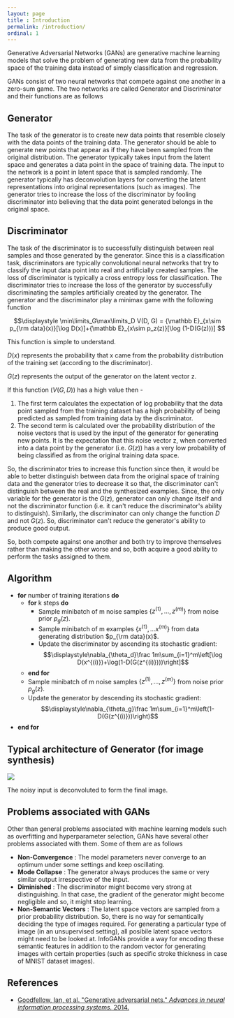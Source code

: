 ```yaml
---
layout: page
title : Introduction
permalink: /introduction/
ordinal: 1
---
```


Generative Adversarial Networks (GANs) are generative machine learning models that solve the problem of generating new data from the probability space of the training data instead of simply classification and regression.

GANs consist of two neural networks that compete against one another in a zero-sum game. The two networks are called Generator and Discriminator and their functions are as follows

## Generator

The task of the generator is to create new data points that resemble closely with the data points of the training data. The generator should be able to generate new points that appear as if they have been sampled from the original distribution. The generator typically takes input from the latent space and generates a data point in the space of training data. The input to the network is a point in latent space that is sampled randomly. The generator typically has deconvolution layers for converting the latent representations into original representations (such as images). The generator tries to increase the loss of the discriminator by fooling discriminator into believing that the data point generated belongs in the original space.

## Discriminator

The task of the discriminator is to successfully distinguish between real samples and those generated by the generator. Since this is a classification task, discriminators are typically convolutional neural networks that try to classify the input data point into real and artificially created samples. The loss of discriminator is typically a cross entropy loss for classification. The discriminator tries to increase the loss of the generator by successfully discriminating the samples artificially created by the generator. The generator and the discriminator play a minimax game with the following function

$$\displaystyle \min\limits_G\max\limits_D V(D, G) = {\mathbb E}_{x\sim p_{\rm data}(x)}[\log D(x)]+{\mathbb E}_{x\sim p_z(z)}[\log (1-D(G(z)))] $$

This function is simple to understand.

$D(x)$ represents the probability that x came from the probability distribution of the training set (according to the discriminator).

$G(z)$ represents the output of the generator on the latent vector z.

If this function ($V(G, D)$) has a high value then -

1. The first term calculates the expectation of log probability that the data point sampled from the training dataset has a high probability of being predicted as sampled from training data by the discriminator.
2. The second term is calculated over the probability distribution of the noise vectors that is used by the input of the generator for generating new points. It is the expectation that this noise vector z, when converted into a data point by the generator (i.e. $G(z)$) has a very low probability of being classified as from the original training data space.

So, the discriminator tries to increase this function since then, it would be able to better distinguish between data from the original space of training data and the generator tries to decrease it so that, the discriminator can't distinguish between the real and the synthesized examples. Since, the only variable for the generator is the $G(z)$, generator can only change itself and not the discriminator function (i.e. it can't reduce the discriminator's ability to distinguish). Similarly, the discriminator can only change the function $D$ and not $G(z)$. So, discriminator can't reduce the generator's ability to produce good output.

So, both compete against one another and both try to improve themselves rather than making the other worse and so, both acquire a good ability to perform the tasks assigned to them.

## Algorithm

- **for** number of training iterations **do**
    - **for** k steps **do**
        - Sample minibatch of m noise samples $\{z^{(1)}, \ldots, z^{(m)}\}$ from noise prior $p_g(z)$.
        - Sample minibatch of m examples $\{x^{(1)}, \ldots x^{(m)}\}$ from data generating distribution $p_{\rm data}(x)$.
        - Update the discriminator by ascending its stochastic gradient:
        $$\displaystyle\nabla_{\theta_d}\frac 1m\sum_{i=1}^m\left[\log D(x^{(i)})+\log(1-D(G(z^{(i)})))\right]$$
    - **end for**
    - Sample minibatch of m noise samples $\{z^{(1)}, \ldots, z^{(m)}\}$ from noise prior $p_g(z)$.
    - Update the generator by descending its stochastic gradient:
    $$\displaystyle\nabla_{\theta_g}\frac 1m\sum_{i=1}^m\left(1-D(G(z^{(i)}))\right)$$
- **end for**

## Typical architecture of Generator (for image synthesis)

![]({{site.baseurl}}/images/generator.png)

The noisy input is deconvoluted to form the final image.

## Problems associated with GANs

Other than general problems associated with machine learning models such as overfitting and hyperparameter selection, GANs have several other problems associated with them. Some of them are as follows
* **Non-Convergence** : The model parameters never converge to an optimum under some settings and keep oscillating.
* **Mode Collapse** : The generator always produces the same or very similar output irrespective of the input.
* **Diminished** : The discriminator might become very strong at distinguishing. In that case, the gradient of the generator might become negligible and so, it might stop learning.
* **Non-Semantic Vectors** : The latent space vectors are sampled from a prior probability distribution. So, there is no way for semantically deciding the type of images required. For generating a particular type of image (in an unsupervised setting), all posibile latent space vectors might need to be looked at. InfoGANs provide a way for encoding these semantic features in addition to the random vector for generating images with certain properties (such as specific stroke thickness in case of MNIST dataset images).


## References
- [Goodfellow, Ian, et al. "Generative adversarial nets." *Advances in neural information processing systems.* 2014.](https://arxiv.org/pdf/1406.2661.pdf)

